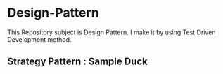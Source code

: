 # Design-Pattern
This Repository subject is Design Pattern. I make it by using Test Driven Development method.

## Strategy Pattern : Sample Duck
